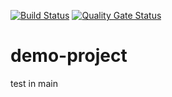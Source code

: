 [![Build Status](https://dev.azure.com/pdemeulenaer/test/_apis/build/status/pdemeulenaer.demo-project?branchName=main)](https://dev.azure.com/pdemeulenaer/test/_build/latest?definitionId=9&branchName=main)
[![Quality Gate Status](https://sonarcloud.io/api/project_badges/measure?project=pdemeulenaer_demo-project&metric=alert_status)](https://sonarcloud.io/dashboard?id=pdemeulenaer_demo-project)

# demo-project

test in main
